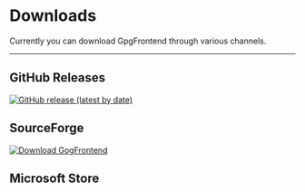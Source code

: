 # Downloads

Currently you can download GpgFrontend through various channels.

---

## GitHub Releases

[![GitHub release (latest by date)](https://img.shields.io/github/downloads/saturneric/GpgFrontend/latest/total?style=for-the-badge)](https://github.com/saturneric/GpgFrontend/releases/latest)

## SourceForge

[![Download GogFrontend](https://a.fsdn.com/con/app/sf-download-button)](https://sourceforge.net/projects/gpgfrontend/files/latest/download)

## Microsoft Store

<ms-store-badge productid="9NH716MQK2B5" size="small"></ms-store-badge>